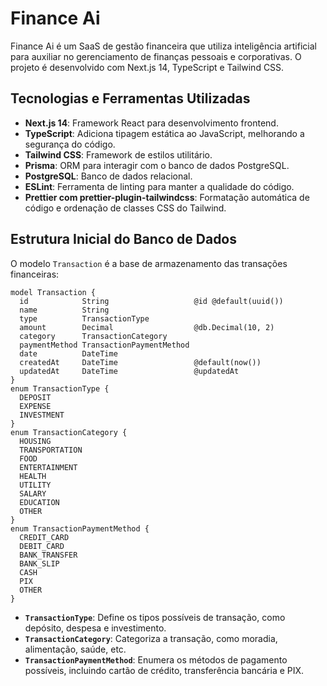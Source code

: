 # Finance Ai

Finance Ai é um SaaS de gestão financeira que utiliza inteligência artificial para auxiliar no gerenciamento de finanças pessoais e corporativas. O projeto é desenvolvido com Next.js 14, TypeScript e Tailwind CSS.

## Tecnologias e Ferramentas Utilizadas

- **Next.js 14**: Framework React para desenvolvimento frontend.
- **TypeScript**: Adiciona tipagem estática ao JavaScript, melhorando a segurança do código.
- **Tailwind CSS**: Framework de estilos utilitário.
- **Prisma**: ORM para interagir com o banco de dados PostgreSQL.
- **PostgreSQL**: Banco de dados relacional.
- **ESLint**: Ferramenta de linting para manter a qualidade do código.
- **Prettier com prettier-plugin-tailwindcss**: Formatação automática de código e ordenação de classes CSS do Tailwind.

## Estrutura Inicial do Banco de Dados

O modelo `Transaction` é a base de armazenamento das transações financeiras:

```prisma
model Transaction {
  id            String                   @id @default(uuid())
  name          String
  type          TransactionType
  amount        Decimal                  @db.Decimal(10, 2)
  category      TransactionCategory
  paymentMethod TransactionPaymentMethod
  date          DateTime
  createdAt     DateTime                 @default(now())
  updatedAt     DateTime                 @updatedAt
}
enum TransactionType {
  DEPOSIT
  EXPENSE
  INVESTMENT
}
enum TransactionCategory {
  HOUSING
  TRANSPORTATION
  FOOD
  ENTERTAINMENT
  HEALTH
  UTILITY
  SALARY
  EDUCATION
  OTHER
}
enum TransactionPaymentMethod {
  CREDIT_CARD
  DEBIT_CARD
  BANK_TRANSFER
  BANK_SLIP
  CASH
  PIX
  OTHER
}
```

- **`TransactionType`**: Define os tipos possíveis de transação, como depósito, despesa e investimento.
- **`TransactionCategory`**: Categoriza a transação, como moradia, alimentação, saúde, etc.
- **`TransactionPaymentMethod`**: Enumera os métodos de pagamento possíveis, incluindo cartão de crédito, transferência bancária e PIX.

